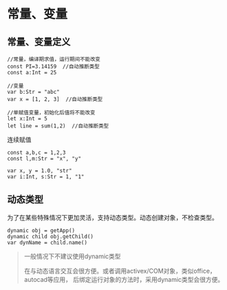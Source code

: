 # 常量、变量

## 常量、变量定义

~~~
//常量，编译期求值，运行期间不能改变
const PI=3.14159  //自动推断类型
const a:Int = 25

//变量
var b:Str = "abc"
var x = [1, 2, 3]  //自动推断类型

//单赋值变量，初始化后值将不能改变
let x:Int = 5
let line = sum(1,2)  //自动推断类型
~~~

连续赋值

~~~
const a,b,c = 1,2,3
const l,m:Str = "x", "y"

var x, y = 1.0, "str" 
var i:Int, s:Str = 1, "1"
~~~

## 动态类型

为了在某些特殊情况下更加灵活，支持动态类型。动态创建对象，不检查类型。

~~~
dynamic obj = getApp()
dynamic child obj.getChild()
var dynName = child.name()
~~~

> 一般情况下不建议使用dynamic类型
>
> 在与动态语言交互会很方便。或者调用activex/COM对象，类似office，autocad等应用，
> 后绑定运行对象的方法时，采用dynamic类型会很方便。
